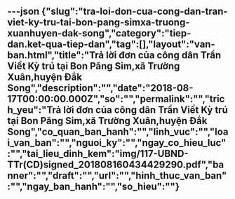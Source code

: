 ---json
{"slug":"tra-loi-don-cua-cong-dan-tran-viet-ky-tru-tai-bon-pang-simxa-truong-xuanhuyen-dak-song","category":"tiep-dan.ket-qua-tiep-dan","tag":[],"layout":"van-ban.html","title":"Trả lời đơn của công dân Trần Viết Kỳ trú tại Bon Păng Sim,xã Trường Xuân,huyện Đắk Song","description":"","date":"2018-08-17T00:00:00.000Z","so":"","permalink":"","trich_yeu":"Trả lời đơn của công dân Trần Viết Kỳ trú tại Bon Păng Sim,xã Trường Xuân,huyện Đắk Song","co_quan_ban_hanh":"","linh_vuc":"","loai_van_ban":"","nguoi_ky":"","ngay_co_hieu_luc":"","tai_lieu_dinh_kem":"img/117-UBND-TTr(CD)signed_201808160434429290.pdf","banner":"","draft":"","url":"","hinh_thuc_van_ban":"","ngay_ban_hanh":"","so_hieu":""}
---
